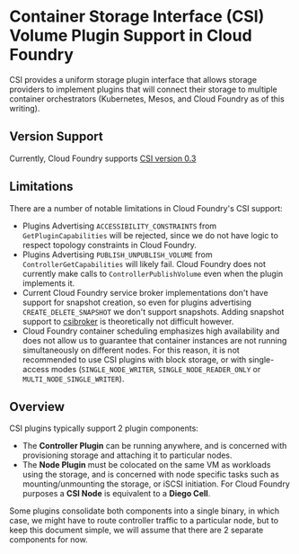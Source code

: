 # Container Storage Interface (CSI) Volume Plugin Support in Cloud Foundry

CSI provides a uniform storage plugin interface that allows storage providers to implement plugins that will connect their storage to multiple container orchestrators (Kubernetes, Mesos, and Cloud Foundry as of this writing).

## Version Support
Currently, Cloud Foundry supports [CSI version 0.3](https://github.com/container-storage-interface/spec/tree/v0.3.0)

## Limitations
There are a number of notable limitations in Cloud Foundry's CSI support:
* Plugins Advertising `ACCESSIBILITY_CONSTRAINTS` from `GetPluginCapabilities` will be rejected, since we do not have logic to respect topology constraints in Cloud Foundry.
* Plugins Advertising `PUBLISH_UNPUBLISH_VOLUME` from `ControllerGetCapabilities` will likely fail.  Cloud Foundry does not currently make calls to `ControllerPublishVolume` even when the plugin implements it.
* Current Cloud Foundry service broker implementations don't have support for snapshot creation, so even for plugins advertising `CREATE_DELETE_SNAPSHOT` we don't support snapshots.  Adding snapshot support to [csibroker](https://github.com/cloudfoundry/csibroker) is theoretically not difficult however.
* Cloud Foundry container scheduling emphasizes high availability and does not allow us to guarantee that container instances are not running simultaneously on different nodes.  For this reason, it is not recommended to use CSI plugins with block storage, or with single-access modes (`SINGLE_NODE_WRITER`, `SINGLE_NODE_READER_ONLY` or `MULTI_NODE_SINGLE_WRITER`).

## Overview
CSI plugins typically support 2 plugin components:
* The **Controller Plugin** can be running anywhere, and is concerned with provisioning storage and attaching it to particular nodes.
* The **Node Plugin** must be colocated on the same VM as workloads using the storage, and is concerned with node specific tasks such as mounting/unmounting the storage, or iSCSI initiation.  For Cloud Foundry purposes a **CSI Node** is equivalent to a **Diego Cell**.

Some plugins consolidate both components into a single binary, in which case, we might have to route controller traffic to a particular node, but to keep this document simple, we will assume that there are 2 separate components for now.
